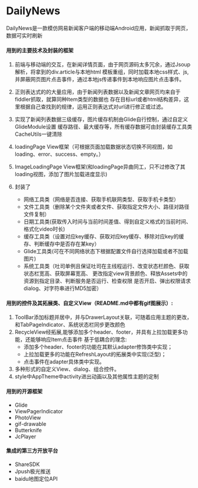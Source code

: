 # DailyNews
DailyNews是一款模仿网易新闻客户端的移动端Android应用，新闻抓取于网页，数据可实时刷新

#### 用到的主要技术及封装的框架

1. 前端与移动端的交互，在新闻详情页面，由于网页源码太多冗余，通过Jsoup解析，将拿到的div.article与本地html
    模板重组，同时加载本地css样式、js,并屏蔽网页图片点击事件，通过本地js传递事件到本地响应图片点击事件。
    
2. 正则表达式的的大量应用，由于新闻列表数据以及新闻文章网页均来自于fiddler抓取，就算同种Item类型的数据也
    存在目标url或者html结构差异，这里根据自己查找到的规律，运用正则表达式对url进行修正或过滤。
    
3. 实现了新闻列表数据三级缓存，图片缓存机制由Glide自行控制，通过自定义GlideModule设置
    缓存路径、最大缓存等，所有缓存数据可由封装缓存工具类CacheUtils一键清除
    
4. loadingPage View框架（可根据页面加载数据状态切换不同视图，如loading、error、success、empty。）

5. ImageLoadingPage View框架(和loadingPage异曲同工，只不过修改了其loading视图，添加了图片加载进度显示)

6. 封装了
    * 网络工具类（网络是否连接、获取手机联网类型、获取手机卡类型）
    * 文件工具类（删除某个文件夹或者文件、获取指定文件大小、路径对路径文件复制）
    * 日期工具类(获取传入时间与当前时间差值、得到自定义格式的当前时间、格式化video时长)
    * 缓存工具类（设置对应key缓存、获取对应key缓存、移除对应key的缓存、判断缓存中是否存在某key）
    * Glide工具类(可在不同网络状态下根据配置文件自行选择加载或者不加载图片)
    * 系统工具类（吐司单例且保证吐司在主线程运行、改变状态栏颜色、获取状态栏宽高、获取屏幕宽高、
             更改指定view背景颜色、释放Assets中的资源到指定目录、判断服务是否运行、检查权限
             是否开启、弹出权限请求dialog、对字符串进行MD5加密）

#### 用到的控件及其拓展类、自定义View（README.md中都有gif图展示）:
1. ToolBar添加标题并居中，并与DrawerLayout关联，可随着应用主题的更改，和TabPageIndicator、系统状态栏同步更改颜色
2. RecycleView经拓展,能够添加多个header、footer，并具有上拉加载更多功能，还能够响应Item点击事件
   基于低耦合的理念:
    * 添加多个header、footer的功能在其默认adapter修饰类中实现；
    * 上拉加载更多的功能在RefreshLayout的拓展类中实现(泛型)；
    * 点击事件在adapter具体类中实现。
3. 多种形式的自定义View、dialog、组合控件。
4. style中AppTheme中activity进出动画以及其他属性主题的定制


#### 用到的开源框架
* Glide
* ViewPagerIndicator
* PhotoView
* gif-drawable
* Butterknife
* JcPlayer

#### 集成的第三方开放平台
* ShareSDK
* Jpush极光推送
* baidu地图定位API
